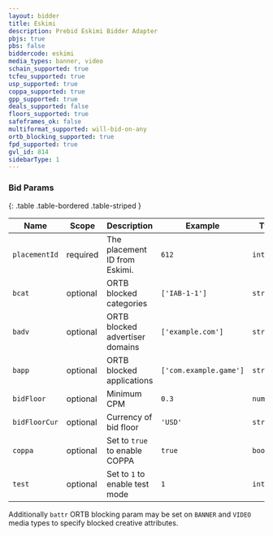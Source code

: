 ```yaml
---
layout: bidder
title: Eskimi
description: Prebid Eskimi Bidder Adapter
pbjs: true
pbs: false
biddercode: eskimi
media_types: banner, video
schain_supported: true
tcfeu_supported: true
usp_supported: true
coppa_supported: true
gpp_supported: true
deals_supported: false
floors_supported: true
safeframes_ok: false
multiformat_supported: will-bid-on-any
ortb_blocking_supported: true
fpd_supported: true
gvl_id: 814
sidebarType: 1
---
```


### Bid Params

{: .table .table-bordered .table-striped }

| Name              | Scope    | Description                     | Example                | Type      |
|-------------------|----------|---------------------------------|------------------------|-----------|
| `placementId`     | required | The placement ID from Eskimi.   | `612`                  | `integer` |
| `bcat`            | optional | ORTB blocked categories         | `['IAB-1-1']`          | `string[]`|
| `badv`            | optional | ORTB blocked advertiser domains | `['example.com']`      | `string[]`|
| `bapp`            | optional | ORTB blocked applications       | `['com.example.game']` | `string[]`|
| `bidFloor`        | optional | Minimum CPM                   | `0.3`                | `number` |
| `bidFloorCur`     | optional | Currency of bid floor         | `'USD'`              | `string` |
| `coppa`           | optional | Set to `true` to enable COPPA  | `true`               | `boolean` |
| `test`            | optional | Set to `1` to enable test mode | `1`                  | `integer` |

Additionally `battr` ORTB blocking param may be set on `BANNER` and `VIDEO` media types to specify blocked creative
attributes.
